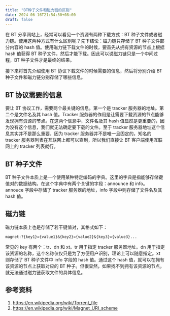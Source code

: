 ```yaml
---
title: "BT种子文件和磁力链的区别"
date: 2024-06-16T21:54:50+08:00
draft: false
---
```


在 BT 分享网站上，经常可以看见一个资源有两种下载方式：BT 种子文件或者磁力链。使用这两种方式有什么区别呢？先下结论：磁力链只存储了 BT 种子文件部分内容的 hash 值。使用磁力链下载文件的时候，要首先从拥有资源的节点上根据 hash 值获得 BT 种子文件，然后才能下载。因此可以说磁力链只是一个中间过程，BT 种子文件才是最终的结果。

接下来将首先介绍使用 BT 协议下载文件的时候需要的信息，然后将分别介绍 BT 种子文件和磁力链分别存储了哪些信息。

## BT 协议需要的信息

要让 BT 协议工作，需要两个最关键的信息。第一个是 tracker 服务器的地址。第二个是文件名及其 hash 值。Tracker 服务器的作用是让需要下载资源的节点能够发现拥有资源的节点。在这两个信息中，文件名及其 hash 值显然是更重要的，因为没有这个信息，我们就无法确定要下载的文件。至于 tracker 服务器地址这个信息其实并不是那么重要，因为 tracker 服务器并不是唯一且固定的，知名的 tracker 服务器列表在互联网上都可以查到，所以我们直接让 BT 客户端使用互联网上的 tracker 列表就行。

## BT 种子文件

BT 种子文件本质上是一个使用某种特定编码的字典。这里的字典是指能够存储键值对的数据结构。在这个字典中有两个关键的字段：announce 和 info。annouce 字段中存储了 tracker 服务器的地址，info 字段中则存储了文件名及其 hash 值。

## 磁力链

磁力链本质上也是存储了若干键值对，其格式如下：

```
magnet:?{key1}={value1}&{key2}={value2}&{key3}={value3}...
```

常见的 key 有两个：tr、dn 和 xt。tr 用于指定 tracker 服务器地址。dn 用于指定该资源的名称，这个名称仅仅只是为了方便用户识别，理论上可以随意指定。xt 则存储了 BT 种子文件中 info 字段的 hash 值。通过这个 hash 值，就可以在拥有该资源的节点上获取对应的 BT 种子。但很显然，如果找不到拥有该资源的节点，就无法通过磁力链获取文件的具体信息。

## 参考资料

1. https://en.wikipedia.org/wiki/Torrent_file
2. https://en.wikipedia.org/wiki/Magnet_URI_scheme
